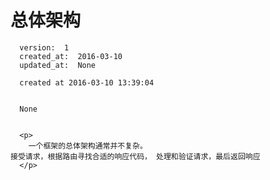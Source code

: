 
  # 总体架构

      version:  1
      created_at:  2016-03-10
      updated_at:  None

      created at 2016-03-10 13:39:04 


      None


      <p>
      	一个框架的总体架构通常并不复杂。
	接受请求，根据路由寻找合适的响应代码， 处理和验证请求，最后返回响应
      </p>

  